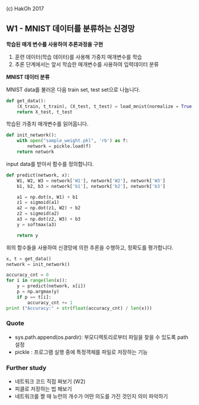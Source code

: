 (c) HakOh 2017

## W1 - MNIST 데이터를 분류하는 신경망

**학습된 매개 변수를 사용하여 추론과정을 구현**
1. 훈련 데이터(학습 데이터)를 사용해 가중치 매개변수를 학습
2. 추론 단계에서는 앞서 학습한 매개변수를 사용하여 입력데이터 분류

**MNIST 데이터 분류**

MNIST data를 불러온 다음 train set, test set으로 나눕니다.
```python
def get_data():
    (X_train, t_train), (X_test, t_test) = load_mnist(normalize = True, flatten = True, one_hot_label = False)
    return X_test, t_test
```

학습된 가중치 매개변수를 읽어옵니다.
```python
def init_network():
    with open("sample_weight.pkl", 'rb') as f:
        network = pickle.load(f)
    return network
```

input data를 받아서 함수를 정의합니다.
```python
def predict(network, x):
    W1, W2, W3 = network['W1'], network['W2'], network['W3']
    b1, b2, b3 = network['b1'], network['b2'], network['b3']

    a1 = np.dot(x, W1) + b1
    z1 = sigmoid(a1)
    a2 = np.dot(z1, W2) + b2
    z2 = sigmoid(a2)
    a3 = np.dot(z2, W3) + b3
    y = softmax(a3)

    return y
```

위의 함수들을 사용하여 신경망에 의한 추론을 수행하고, 정확도를 평가합니다.
```python
x, t = get_data()
network = init_network()

accuracy_cnt = 0
for i in range(len(x)):
    y = predict(network, x[i])
    p = np.argmax(y)
    if p == t[i]:
        accuracy_cnt += 1
print ("Accuracy:" + str(float(accuracy_cnt) / len(x)))
```




### Quote

- sys.path.append(os.pardir): 부모디렉토리로부터 파일을 찾을 수 있도록 path 설정
- pickle : 프로그램 실행 중에 특정객체를 파일로 저장하는 기능

### Further study

+ 네트워크 코드 직접 짜보기 (W2)
+ 피클로 저장하는 법 해보기
+ 네트워크를 짤 때 뉴런의 개수가 어떤 의도를 가진 것인지 의미 파악하기
